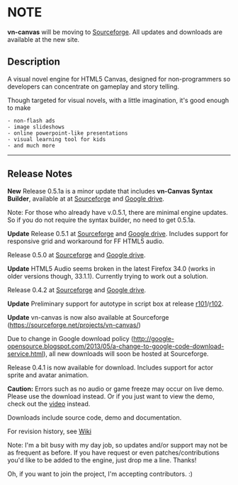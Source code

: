 # NOTE #
**vn-canvas** will be moving to [Sourceforge](http://sourceforge.net/projects/vn-canvas/). All updates and downloads are available at the new site.



## Description ##

A visual novel engine for HTML5 Canvas,
designed for non-programmers so developers can concentrate on gameplay and story telling.

Though targeted for visual novels, with a little imagination, it's good enough to make
```
- non-flash ads
- image slideshows
- online powerpoint-like presentations
- visual learning tool for kids
- and much more
```


---


## Release Notes ##

**New** Release 0.5.1a is a minor update that includes **vn-Canvas Syntax Builder**, available at at [Sourceforge](http://goo.gl/pDgGEz) and [Google drive](http://goo.gl/8H3C2F).

Note: For those who already have v.0.5.1, there are minimal engine updates. So if you do not require the syntax builder, no need to get 0.5.1a.

**Update** Release 0.5.1 at [Sourceforge](http://goo.gl/pDgGEz) and [Google drive](http://goo.gl/8H3C2F). Includes support for responsive grid and workaround for FF HTML5 audio.

Release 0.5.0 at [Sourceforge](http://goo.gl/pDgGEz) and [Google drive](http://goo.gl/W46AD3).

**Update** HTML5 Audio seems broken in the latest Firefox 34.0 (works in older versions though, 33.1.1). Currently trying to work out a solution.

Release 0.4.2 at [Sourceforge](http://goo.gl/DLp3SE) and [Google drive](http://goo.gl/9DnGHG).

**Update** Preliminary support for autotype in script box at release [r101](https://code.google.com/p/vn-canvas/source/detail?r=101)/[r102](https://code.google.com/p/vn-canvas/source/detail?r=102).

**Update** vn-canvas is now also available at Sourceforge (https://sourceforge.net/projects/vn-canvas/)

Due to change in Google download policy (http://google-opensource.blogspot.com/2013/05/a-change-to-google-code-download-service.html), all new downloads will soon be hosted at Sourceforge.

Release 0.4.1 is now available for download. Includes support for actor sprite and avatar animation.

**Caution:** Errors such as no audio or game freeze may occur on live demo. Please use the download instead. Or if you just want to view the demo, check out the [video](http://www.youtube.com/watch?v=adc2TqcGabQ) instead.

Downloads include source code, demo and documentation.

For revision history, see [Wiki](https://code.google.com/p/vn-canvas/wiki/RevisionHistory)

Note: I'm a bit busy with my day job, so updates and/or support may not be as frequent as before. If you have request or even patches/contributions you'd like to be added to the engine, just drop me a line. Thanks!

Oh, if you want to join the project, I'm accepting contributors. :)